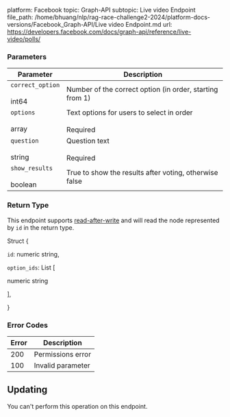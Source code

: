 platform: Facebook
topic: Graph-API
subtopic: Live video Endpoint
file_path: /home/bhuang/nlp/rag-race-challenge2-2024/platform-docs-versions/Facebook_Graph-API/Live video Endpoint.md
url: https://developers.facebook.com/docs/graph-api/reference/live-video/polls/

### Parameters

| Parameter | Description |
| --- | --- |
| `correct_option`<br><br>int64 | Number of the correct option (in order, starting from 1) |
| `options`<br><br>array<string> | Text options for users to select in order<br><br>Required |
| `question`<br><br>string | Question text<br><br>Required |
| `show_results`<br><br>boolean | True to show the results after voting, otherwise false |

### Return Type

This endpoint supports [read-after-write](https://developers.facebook.com/docs/graph-api/advanced/#read-after-write) and will read the node represented by `id` in the return type.

Struct {

`id`: numeric string,

`option_ids`: List \[

numeric string

\],

}

### Error Codes

| Error | Description |
| --- | --- |
| 200 | Permissions error |
| 100 | Invalid parameter |

## Updating

You can't perform this operation on this endpoint.